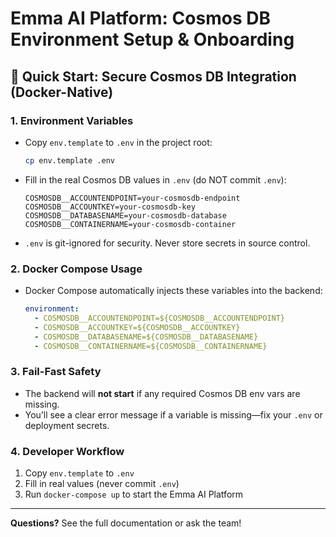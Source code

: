 # Emma AI Platform: Cosmos DB Environment Setup & Onboarding

## 🚀 Quick Start: Secure Cosmos DB Integration (Docker-Native)

### 1. Environment Variables

- Copy `env.template` to `.env` in the project root:
  ```sh
  cp env.template .env
  ```
- Fill in the real Cosmos DB values in `.env` (do NOT commit `.env`):
  ```env
  COSMOSDB__ACCOUNTENDPOINT=your-cosmosdb-endpoint
  COSMOSDB__ACCOUNTKEY=your-cosmosdb-key
  COSMOSDB__DATABASENAME=your-cosmosdb-database
  COSMOSDB__CONTAINERNAME=your-cosmosdb-container
  ```
- `.env` is git-ignored for security. Never store secrets in source control.

### 2. Docker Compose Usage

- Docker Compose automatically injects these variables into the backend:
  ```yaml
  environment:
    - COSMOSDB__ACCOUNTENDPOINT=${COSMOSDB__ACCOUNTENDPOINT}
    - COSMOSDB__ACCOUNTKEY=${COSMOSDB__ACCOUNTKEY}
    - COSMOSDB__DATABASENAME=${COSMOSDB__DATABASENAME}
    - COSMOSDB__CONTAINERNAME=${COSMOSDB__CONTAINERNAME}
  ```

### 3. Fail-Fast Safety

- The backend will **not start** if any required Cosmos DB env vars are missing.
- You’ll see a clear error message if a variable is missing—fix your `.env` or deployment secrets.

### 4. Developer Workflow

1. Copy `env.template` to `.env`
2. Fill in real values (never commit `.env`)
3. Run `docker-compose up` to start the Emma AI Platform

---

**Questions?** See the full documentation or ask the team!
